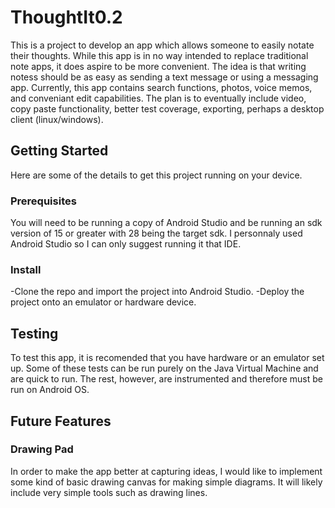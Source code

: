 # ThoughtIt0.2
This is a project to develop an app which allows someone to easily notate their thoughts.
While this app is in no way intended to replace traditional note apps, it does aspire to be more convenient.
The idea is that writing notess should be as easy as sending a text message or using a messaging app. Currently, this app
contains search functions, photos, voice memos, and conveniant edit capabilities. The plan is to eventually include video,
copy paste functionality, better test coverage, exporting, perhaps a desktop client (linux/windows).
## Getting Started
Here are some of the details to get this project running on your device.
### Prerequisites
You will need to be running a copy of Android Studio and be running an sdk version of 15 or greater with 28 being the 
target sdk. I personnaly used Android Studio so I can only suggest running it that IDE.
### Install
-Clone the repo and import the project into Android Studio.
-Deploy the project onto an emulator or hardware device.
## Testing 
To test this app, it is recomended that you have hardware or an emulator set up.
Some of these tests can be run purely on the Java Virtual Machine and are quick to run. The rest, however, 
are instrumented and therefore must be run on Android OS.
## Future Features
### Drawing Pad
In order to make the app better at capturing ideas, I would like to implement some kind of
basic drawing canvas for making simple diagrams. It will likely include very simple tools such as drawing lines.
